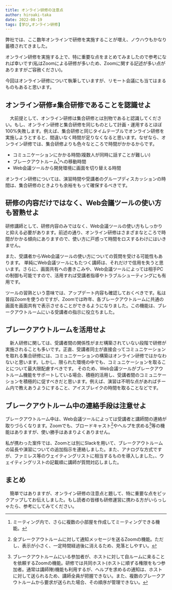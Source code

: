 ```yaml
---
title: オンライン研修の注意点
author: hiroaki-taka
date: 2022-08-19
tags: [学び,オンライン研修]
---
```


弊社では、ここ数年オンラインで研修を実施することが増え、ノウハウもかなり蓄積されてきました。

オンライン研修を実施する上で、特に重要な点をまとめてみましたので参考になれば幸いです(私はZoomによる研修が多いため、Zoomに関する記述が多い点がありますがご容赦ください)。

今回はオンライン研修について執筆していますが、リモート会議にも当てはまるものもあると思います。

## オンライン研修≠集合研修であることを認識せよ
　大前提として、オンライン研修は集合研修とは別物であると認識してください。もし、オンライン研修と集合研修を同じものとして計画・運用するとほぼ100%失敗します。例えば、集合研修と同じタイムテーブルでオンライン研修を実施しようとすると、間違いなく時間が足りなくなると思います。なぜなら、オンライン研修では、集合研修よりも色々なところで時間がかかるからです。

- コミュニケーションにかかる時間(複数人が同時に話すことが難しい)
- ブレークアウトルーム[^1]への移動時間
- Web会議ツールから開発環境に画面を切り替える時間

オンライン研修については、演習時間や受講者のグループディスカッションの時間は、集合研修のときよりも余裕をもって確保するべきです。

## 研修の内容だけではなく、Web会議ツールの使い方も習熟せよ
研修講師として、研修内容のみではなく、Web会議ツールの使い方もしっかりと抑える必要があります。前述の通り、オンライン研修はさまざまなところで時間がかかる傾向にありますので、使い方に戸惑って時間をロスするわけにはいきません。

また、受講者からWeb会議ツールの使い方についての質問を受ける可能性もあります。
単純にWeb会議ツールにもたつく講師は、それだけで信用を失うと思います。さらに、画面共有への書きこみや、Web会議ツールによっては相手PCの制御も可能ですので、活用すれば受講者指導やトラブルシューティングにも有用です。

ツールの習熟という意味では、アップデート内容も確認しておくべきです。私は普段Zoomを使うのですが、Zoomでは昨年、各ブレークアウトルームに共通の画面を画面共有で表示させることができるようになりました。この機能は、ブレークアウトルームにいる受講者の指示に役立ちました。

## ブレークアウトルームを活用せよ
　新人研修に関しては、受講者間の関係性がまだ構築されていない段階で研修が実施されることも多いです。正直、受講者同士が直接会ってコミュニケーションを取れる集合研修には、コミュニケーションの構築はオンライン研修ではかなわないと思います。しかし、限られた環境の中でも、コミュニケーションを取ることについて最大限配慮すべきです。
そのため、Web会議ツールがブレークアウトルーム機能をサポートしている場合、積極的活用し、受講者間のコミュニケーションを積極的に促すべきだと思います。例えば、演習は不明な点があればチーム内で教えあうようにすること、アイスブレイクの時間を取ることなどです。

## ブレークアウトルーム中の連絡手段は注意せよ
ブレークアウトルーム中は、Web会議ツールによっては受講者と講師間の連絡が取りづらくなります。Zoomでも、ブロードキャスト[^2]やヘルプを求める[^3]等の機能はありますが、使い勝手はあまりよくありません。

私が携わった案件では、Zoomとは別にSlackを用いて、ブレークアウトルームの延長や演習についての追加指示を連絡しました。また、アナログな方式ですが、ファミレス等のウェイティングリストに相当するものを導入しました。、ウェイティングリストの記載順に講師が質問対応しました。

## まとめ
　簡単ではありますが、オンライン研修の注意点と題して、特に重要な点をピックアップしてお伝えしました。もし読者の皆様も研修運営に携わる方がいらっしゃたら、参考にしてみてください。

[^1]:ミーティング内で、さらに複数の小部屋を作成してミーティングできる機能。
[^2]:全ブレークアウトルームに対して通知メッセージを送るZoomの機能。ただし、表示が小さく、一定時間経過後に消えるため、見落としやすい。
[^3]:ブレークアウトルームにいる参加者が、ホストに対して自ルームに来ることを依頼するZoomの機能。研修では共同ホスト(ホストに順ずる権限をもつ参加者。通常は講師陣)機能も利用するが、ヘルプを求めるの通知は、ホストに対して送られるため、講師全員が把握できない。また、複数のブレークアウトルームから要求が送られた場合、その順序が管理できない。